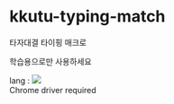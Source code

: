 # kkutu-typing-match

타자대결 타이핑 매크로  
 
학습용으로만 사용하세요

lang : <img src="https://img.shields.io/badge/Python-3776AB?style=for-the-badge&logo=Python&logoColor=white">  
Chrome driver required

